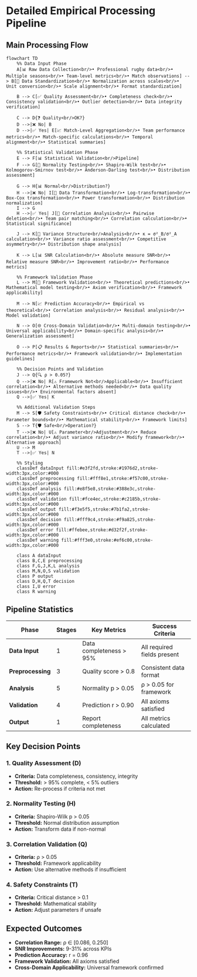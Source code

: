 # Detailed Empirical Processing Pipeline

## Main Processing Flow

```mermaid
flowchart TD
    %% Data Input Phase
    A[📊 Raw Data Collection<br/>• Professional rugby data<br/>• Multiple seasons<br/>• Team-level metrics<br/>• Match observations] --> B[🔧 Data Standardization<br/>• Normalization across scales<br/>• Unit conversion<br/>• Scale alignment<br/>• Format standardization]
    
    B --> C[✅ Quality Assessment<br/>• Completeness check<br/>• Consistency validation<br/>• Outlier detection<br/>• Data integrity verification]
    
    C --> D{❓ Quality<br/>OK?}
    D -->|❌ No| B
    D -->|✅ Yes| E[📈 Match-Level Aggregation<br/>• Team performance metrics<br/>• Match-specific calculations<br/>• Temporal alignment<br/>• Statistical summaries]
    
    %% Statistical Validation Phase
    E --> F[📊 Statistical Validation<br/>Pipeline]
    F --> G[📏 Normality Testing<br/>• Shapiro-Wilk test<br/>• Kolmogorov-Smirnov test<br/>• Anderson-Darling test<br/>• Distribution assessment]
    
    G --> H{📊 Normal<br/>Distribution?}
    H -->|❌ No| I[🔄 Data Transformation<br/>• Log-transformation<br/>• Box-Cox transformation<br/>• Power transformation<br/>• Distribution normalization]
    I --> G
    H -->|✅ Yes| J[🔗 Correlation Analysis<br/>• Pairwise deletion<br/>• Team pair matching<br/>• Correlation calculation<br/>• Statistical significance]
    
    J --> K[📐 Variance Structure<br/>Analysis<br/>• κ = σ²_B/σ²_A calculation<br/>• Variance ratio assessment<br/>• Competitive asymmetry<br/>• Distribution shape analysis]
    
    K --> L[📊 SNR Calculation<br/>• Absolute measure SNR<br/>• Relative measure SNR<br/>• Improvement ratio<br/>• Performance metrics]
    
    %% Framework Validation Phase
    L --> M[🎯 Framework Validation<br/>• Theoretical predictions<br/>• Mathematical model testing<br/>• Axiom verification<br/>• Framework applicability]
    
    M --> N[📈 Prediction Accuracy<br/>• Empirical vs theoretical<br/>• Correlation analysis<br/>• Residual analysis<br/>• Model validation]
    
    N --> O[🌐 Cross-Domain Validation<br/>• Multi-domain testing<br/>• Universal applicability<br/>• Domain-specific analysis<br/>• Generalization assessment]
    
    O --> P[📋 Results & Reports<br/>• Statistical summaries<br/>• Performance metrics<br/>• Framework validation<br/>• Implementation guidelines]
    
    %% Decision Points and Validation
    J --> Q{🔍 ρ > 0.05?}
    Q -->|❌ No| R[⚠️ Framework Not<br/>Applicable<br/>• Insufficient correlation<br/>• Alternative methods needed<br/>• Data quality issues<br/>• Environmental factors absent]
    Q -->|✅ Yes| K
    
    %% Additional Validation Steps
    M --> S[🛡️ Safety Constraints<br/>• Critical distance check<br/>• Parameter bounds<br/>• Mathematical stability<br/>• Framework limits]
    S --> T{🛡️ Safe<br/>Operation?}
    T -->|❌ No| U[⚠️ Parameter<br/>Adjustment<br/>• Reduce correlation<br/>• Adjust variance ratio<br/>• Modify framework<br/>• Alternative approach]
    U --> M
    T -->|✅ Yes| N
    
    %% Styling
    classDef dataInput fill:#e3f2fd,stroke:#1976d2,stroke-width:3px,color:#000
    classDef preprocessing fill:#fff8e1,stroke:#f57c00,stroke-width:3px,color:#000
    classDef analysis fill:#e8f5e8,stroke:#388e3c,stroke-width:3px,color:#000
    classDef validation fill:#fce4ec,stroke:#c2185b,stroke-width:3px,color:#000
    classDef output fill:#f3e5f5,stroke:#7b1fa2,stroke-width:3px,color:#000
    classDef decision fill:#fff9c4,stroke:#f9a825,stroke-width:3px,color:#000
    classDef error fill:#ffebee,stroke:#d32f2f,stroke-width:3px,color:#000
    classDef warning fill:#fff3e0,stroke:#ef6c00,stroke-width:3px,color:#000
    
    class A dataInput
    class B,C,E preprocessing
    class F,G,J,K,L analysis
    class M,N,O,S validation
    class P output
    class D,H,Q,T decision
    class I,U error
    class R warning
```

## Pipeline Statistics

| Phase | Stages | Key Metrics | Success Criteria |
|-------|--------|-------------|------------------|
| **Data Input** | 1 | Data completeness > 95% | All required fields present |
| **Preprocessing** | 3 | Quality score > 0.8 | Consistent data format |
| **Analysis** | 5 | Normality p > 0.05 | ρ > 0.05 for framework |
| **Validation** | 4 | Prediction r > 0.90 | All axioms satisfied |
| **Output** | 1 | Report completeness | All metrics calculated |

## Key Decision Points

### 1. **Quality Assessment (D)**
- **Criteria:** Data completeness, consistency, integrity
- **Threshold:** > 95% complete, < 5% outliers
- **Action:** Re-process if criteria not met

### 2. **Normality Testing (H)**
- **Criteria:** Shapiro-Wilk p > 0.05
- **Threshold:** Normal distribution assumption
- **Action:** Transform data if non-normal

### 3. **Correlation Validation (Q)**
- **Criteria:** ρ > 0.05
- **Threshold:** Framework applicability
- **Action:** Use alternative methods if insufficient

### 4. **Safety Constraints (T)**
- **Criteria:** Critical distance > 0.1
- **Threshold:** Mathematical stability
- **Action:** Adjust parameters if unsafe

## Expected Outcomes

- **Correlation Range:** ρ ∈ [0.086, 0.250]
- **SNR Improvements:** 9-31% across KPIs
- **Prediction Accuracy:** r = 0.96
- **Framework Validation:** All axioms satisfied
- **Cross-Domain Applicability:** Universal framework confirmed
